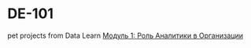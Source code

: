 # DE-101
pet projects from Data Learn
[Модуль 1: Роль Аналитики в Организации](https://github.com/romantika77/DE-101/tree/main/Module-01)
